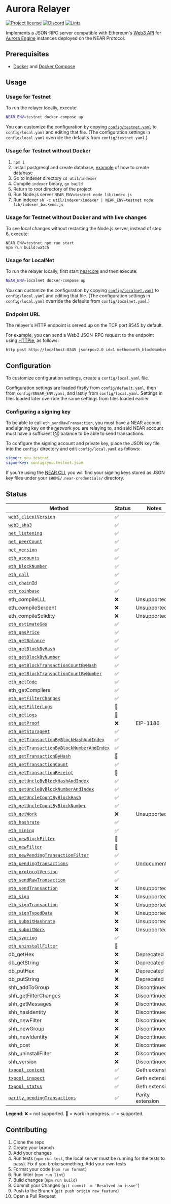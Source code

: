 # Aurora Relayer

[![Project license](https://img.shields.io/badge/License-Public%20Domain-blue.svg)](https://creativecommons.org/publicdomain/zero/1.0/)
[![Discord](https://img.shields.io/discord/490367152054992913?label=Discord)](https://discord.gg/jNjHYUF8vw)
[![Lints](https://github.com/aurora-is-near/aurora-relayer/actions/workflows/lints.yml/badge.svg)](https://github.com/aurora-is-near/aurora-relayer/actions/workflows/lints.yml)

Implements a JSON-RPC server compatible with Ethereum's
[Web3 API](https://eth.wiki/json-rpc/API) for
[Aurora Engine](https://github.com/aurora-is-near/aurora-engine)
instances deployed on the NEAR Protocol.

## Prerequisites

- [Docker] and [Docker Compose]

[Docker]: https://docs.docker.com/engine/install/
[Docker Compose]: https://docs.docker.com/compose/install/

## Usage

### Usage for Testnet

To run the relayer locally, execute:

```bash
NEAR_ENV=testnet docker-compose up
```

You can customize the configuration by copying [`config/testnet.yaml`] to
`config/local.yaml` and editing that file. (The configuration settings in
`config/local.yaml` override the defaults from `config/testnet.yaml`.)

[`config/testnet.yaml`]: https://github.com/aurora-is-near/aurora-relayer/blob/master/config/testnet.yaml

### Usage for Testnet without Docker

1. `npm i`
2. Install postgresql and create database, [example](https://github.com/aurora-is-near/aurora-relayer/blob/master/.docker/docker-entrypoint-initdb.d/init.sh) of how to create database
3. Go to indexer directory `cd util/indexer`
4. Compile `indexer` binary, `go build`
5. Return to root directory of the project
6. Run Node.js server `NEAR_ENV=testnet node lib/index.js`
7. Run indexer `sh -c util/indexer/indexer | NEAR_ENV=testnet node lib/indexer_backend.js`

### Usage for Testnet without Docker and with live changes

To see local changes without restarting the Node.js server, instead of step 6, execute:
```
NEAR_ENV=testnet npm run start
npm run build:watch
```

### Usage for LocalNet

To run the relayer locally, first start [nearcore] and then execute:

```bash
NEAR_ENV=localnet docker-compose up
```

You can customize the configuration by copying [`config/localnet.yaml`] to
`config/local.yaml` and editing that file. (The configuration settings in
`config/local.yaml` override the defaults from `config/localnet.yaml`.)

[nearcore]: https://docs.near.org/docs/community/contribute/contribute-nearcore
[`config/localnet.yaml`]: https://github.com/aurora-is-near/aurora-relayer/blob/master/config/localnet.yaml

### Endpoint URL

The relayer's HTTP endpoint is served up on the TCP port 8545 by default.

For example, you can send a Web3 JSON-RPC request to the endpoint using
[HTTPie], as follows:

```bash
http post http://localhost:8545 jsonrpc=2.0 id=1 method=eth_blockNumber params:='[]'
```

[HTTPie]: https://httpie.io

## Configuration

To customize configuration settings, create a `config/local.yaml` file.

Configuration settings are loaded firstly from `config/default.yaml`, then from
`config/$NEAR_ENV.yaml`, and lastly from `config/local.yaml`. Settings in
files loaded later override the same settings from files loaded earlier.

### Configuring a signing key

To be able to call `eth_sendRawTransaction`, you must have a NEAR account and
signing key on the network you are relaying to, and said NEAR account must have
a sufficient Ⓝ balance to be able to send transactions.

To configure the signing account and private key, place the JSON key file
into the `config/` directory and edit `config/local.yaml` as follows:

```yaml
signer: you.testnet
signerKey: config/you.testnet.json
```

If you're using the [NEAR CLI], you will find your signing keys stored as JSON
key files under your `$HOME/.near-credentials/` directory.

[NEAR CLI]: https://docs.near.org/docs/tools/near-cli

## Status

Method | Status | Notes
------ | ------ | -----
[`web3_clientVersion`] | ✅ |
[`web3_sha3`] | ✅ |
[`net_listening`] | ✅ |
[`net_peerCount`] | ✅ |
[`net_version`] | ✅ |
[`eth_accounts`] | ✅ |
[`eth_blockNumber`] | ✅ |
[`eth_call`] | ✅ |
[`eth_chainId`] | ✅ |
[`eth_coinbase`] | ✅ |
eth_compileLLL | ❌ | Unsupported
eth_compileSerpent | ❌ | Unsupported
eth_compileSolidity | ❌ | Unsupported
[`eth_estimateGas`] | ✅ |
[`eth_gasPrice`] | ✅ |
[`eth_getBalance`] | ✅ |
[`eth_getBlockByHash`] | ✅ |
[`eth_getBlockByNumber`] | ✅ |
[`eth_getBlockTransactionCountByHash`] | ✅ |
[`eth_getBlockTransactionCountByNumber`] | ✅ |
[`eth_getCode`] | ✅ |
eth_getCompilers | ✅ |
[`eth_getFilterChanges`] | ✅ |
[`eth_getFilterLogs`] | 🚧 |
[`eth_getLogs`] | 🚧 |
[`eth_getProof`] | ❌ | EIP-1186
[`eth_getStorageAt`] | ✅ |
[`eth_getTransactionByBlockHashAndIndex`] | ✅ |
[`eth_getTransactionByBlockNumberAndIndex`] | ✅ |
[`eth_getTransactionByHash`] | 🚧 |
[`eth_getTransactionCount`] | ✅ |
[`eth_getTransactionReceipt`] | 🚧 |
[`eth_getUncleByBlockHashAndIndex`] | ✅ |
[`eth_getUncleByBlockNumberAndIndex`] | ✅ |
[`eth_getUncleCountByBlockHash`] | ✅ |
[`eth_getUncleCountByBlockNumber`] | ✅ |
[`eth_getWork`] | ❌ | Unsupported
[`eth_hashrate`] | ✅ |
[`eth_mining`] | ✅ |
[`eth_newBlockFilter`] | 🚧 |
[`eth_newFilter`] | 🚧 |
[`eth_newPendingTransactionFilter`] | ✅ |
[`eth_pendingTransactions`] | ✅ | [Undocumented](https://github.com/ethereum/go-ethereum/issues/1648#issuecomment-130591933)
[`eth_protocolVersion`] | ✅ |
[`eth_sendRawTransaction`] | ✅ |
[`eth_sendTransaction`] | ❌ | Unsupported
[`eth_sign`] | ❌ | Unsupported
[`eth_signTransaction`] | ❌ | Unsupported
[`eth_signTypedData`] | ❌ | Unsupported
[`eth_submitHashrate`] | ❌ | Unsupported
[`eth_submitWork`] | ❌ | Unsupported
[`eth_syncing`] | ✅ |
[`eth_uninstallFilter`] | 🚧 |
db_getHex | ❌ | Deprecated
db_getString | ❌ | Deprecated
db_putHex | ❌ | Deprecated
db_putString | ❌ | Deprecated
shh_addToGroup | ❌ | Discontinued
shh_getFilterChanges | ❌ | Discontinued
shh_getMessages | ❌ | Discontinued
shh_hasIdentity | ❌ | Discontinued
shh_newFilter | ❌ | Discontinued
shh_newGroup | ❌ | Discontinued
shh_newIdentity | ❌ | Discontinued
shh_post | ❌ | Discontinued
shh_uninstallFilter | ❌ | Discontinued
shh_version | ❌ | Discontinued
[`txpool_content`] | ✅ | Geth extension
[`txpool_inspect`] | ✅ | Geth extension
[`txpool_status`] | ✅ | Geth extension
[`parity_pendingTransactions`] | ✅ | Parity extension

**Legend**: ❌ = not supported. 🚧 = work in progress. ✅ = supported.

[`web3_clientVersion`]: https://docs.infura.io/infura/networks/ethereum/json-rpc-methods/web3_clientversion
[`web3_sha3`]: https://openethereum.github.io/JSONRPC-web3-module#web3_sha3
[`net_listening`]: https://docs.infura.io/infura/networks/ethereum/json-rpc-methods/net_listening
[`net_peerCount`]: https://docs.infura.io/infura/networks/ethereum/json-rpc-methods/net_peercount
[`net_version`]: https://docs.infura.io/infura/networks/ethereum/json-rpc-methods/net_version
[`eth_accounts`]: https://docs.infura.io/infura/networks/ethereum/json-rpc-methods/eth_accounts
[`eth_blockNumber`]: https://docs.infura.io/infura/networks/ethereum/json-rpc-methods/eth_blocknumber
[`eth_call`]: https://docs.infura.io/infura/networks/ethereum/json-rpc-methods/eth_call
[`eth_chainId`]: https://eips.ethereum.org/EIPS/eip-695
[`eth_coinbase`]: https://docs.infura.io/infura/networks/ethereum/json-rpc-methods/eth_coinbase
[`eth_estimateGas`]: https://docs.infura.io/infura/networks/ethereum/json-rpc-methods/eth_estimategas
[`eth_gasPrice`]: https://docs.infura.io/infura/networks/ethereum/json-rpc-methods/eth_gasprice
[`eth_getBalance`]: https://docs.infura.io/infura/networks/ethereum/json-rpc-methods/eth_getbalance
[`eth_getBlockByHash`]: https://docs.infura.io/infura/networks/ethereum/json-rpc-methods/eth_getblockbyhash
[`eth_getBlockByNumber`]: https://docs.infura.io/infura/networks/ethereum/json-rpc-methods/eth_getblockbynumber
[`eth_getBlockTransactionCountByHash`]: https://docs.infura.io/infura/networks/ethereum/json-rpc-methods/eth_getblocktransactioncountbyhash
[`eth_getBlockTransactionCountByNumber`]: https://docs.infura.io/infura/networks/ethereum/json-rpc-methods/eth_getblocktransactioncountbynumber
[`eth_getCode`]: https://docs.infura.io/infura/networks/ethereum/json-rpc-methods/eth_getcode
[`eth_getFilterChanges`]: https://docs.infura.io/infura/networks/ethereum/json-rpc-methods/filter-methods/eth_getfilterchanges
[`eth_getFilterLogs`]: https://docs.infura.io/infura/networks/ethereum/json-rpc-methods/filter-methods/eth_getfilterlogs
[`eth_getLogs`]: https://docs.infura.io/infura/networks/ethereum/json-rpc-methods/eth_getlogs
[`eth_getProof`]: https://eips.ethereum.org/EIPS/eip-1186
[`eth_getStorageAt`]: https://docs.infura.io/infura/networks/ethereum/json-rpc-methods/eth_getstorageat
[`eth_getTransactionByBlockHashAndIndex`]: https://docs.infura.io/infura/networks/ethereum/json-rpc-methods/eth_gettransactionbyblockhashandindex
[`eth_getTransactionByBlockNumberAndIndex`]: https://docs.infura.io/infura/networks/ethereum/json-rpc-methods/eth_gettransactionbyblocknumberandindex
[`eth_getTransactionByHash`]: https://docs.infura.io/infura/networks/ethereum/json-rpc-methods/eth_gettransactionbyhash
[`eth_getTransactionCount`]: https://docs.infura.io/infura/networks/ethereum/json-rpc-methods/eth_gettransactioncount
[`eth_getTransactionReceipt`]: https://docs.infura.io/infura/networks/ethereum/json-rpc-methods/eth_gettransactionreceipt
[`eth_getUncleByBlockHashAndIndex`]: https://docs.infura.io/infura/networks/ethereum/json-rpc-methods/eth_getunclebyblockhashandindex
[`eth_getUncleByBlockNumberAndIndex`]: https://docs.infura.io/infura/networks/ethereum/json-rpc-methods/eth_getunclebyblocknumberandindex
[`eth_getUncleCountByBlockHash`]: https://docs.infura.io/infura/networks/ethereum/json-rpc-methods/eth_getunclecountbyblockhash
[`eth_getUncleCountByBlockNumber`]: https://docs.infura.io/infura/networks/ethereum/json-rpc-methods/eth_getunclecountbyblocknumber
[`eth_getWork`]: https://docs.infura.io/infura/networks/ethereum/json-rpc-methods/eth_getwork
[`eth_hashrate`]: https://docs.infura.io/infura/networks/ethereum/json-rpc-methods/eth_hashrate
[`eth_mining`]: https://docs.infura.io/infura/networks/ethereum/json-rpc-methods/eth_mining
[`eth_newBlockFilter`]: https://docs.infura.io/infura/networks/ethereum/json-rpc-methods/filter-methods/eth_newblockfilter
[`eth_newFilter`]: https://docs.infura.io/infura/networks/ethereum/json-rpc-methods/filter-methods/eth_newfilter
[`eth_newPendingTransactionFilter`]: https://openethereum.github.io/JSONRPC-eth-module.html#eth_newpendingtransactionfilter
[`eth_pendingTransactions`]: https://github.com/ethereum/wiki/issues/685
[`eth_protocolVersion`]: https://docs.infura.io/infura/networks/ethereum/json-rpc-methods/eth_protocolversion
[`eth_sendRawTransaction`]: https://docs.infura.io/infura/networks/ethereum/json-rpc-methods/eth_sendrawtransaction
[`eth_sendTransaction`]: https://openethereum.github.io/JSONRPC-eth-module.html#eth_sendtransaction
[`eth_sign`]: https://openethereum.github.io/JSONRPC-eth-module.html#eth_sign
[`eth_signTransaction`]: https://openethereum.github.io/JSONRPC-eth-module.html#eth_signtransaction
[`eth_signTypedData`]: https://eips.ethereum.org/EIPS/eip-712
[`eth_submitHashrate`]: https://openethereum.github.io/JSONRPC-eth-module.html#eth_submithashrate
[`eth_submitWork`]: https://docs.infura.io/infura/networks/ethereum/json-rpc-methods/eth_submitwork
[`eth_syncing`]: https://docs.infura.io/infura/networks/ethereum/json-rpc-methods/eth_syncing
[`eth_uninstallFilter`]: https://docs.infura.io/infura/networks/ethereum/json-rpc-methods/filter-methods/eth_uninstallfilter
[`txpool_content`]: https://geth.ethereum.org/docs/rpc/ns-txpool#txpool_content
[`txpool_inspect`]: https://geth.ethereum.org/docs/rpc/ns-txpool#txpool_inspect
[`txpool_status`]: https://geth.ethereum.org/docs/rpc/ns-txpool#txpool_status
[`parity_pendingTransactions`]: https://openethereum.github.io/JSONRPC-parity-module#parity_pendingtransactions

## Contributing

1. Clone the repo
2. Create your branch
3. Add your changes
4. Run tests (`npm run test`, the local server must be running for the tests to pass). Fix if you broke something. Add your own tests
5. Format your code (`npm run format`)
6. Run linter (`npm run lint`)
7. Build changes (`npm run build`)
8. Commit your Changes (`git commit -m 'Resolved an issue'`)
9. Push to the Branch (`git push origin new_feature`)
10. Open a Pull Request
